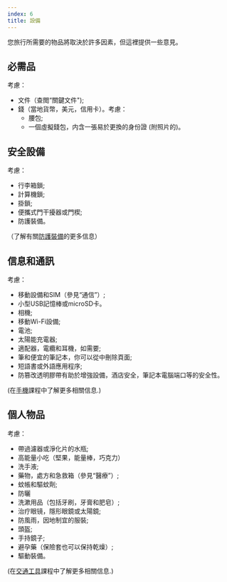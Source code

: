 ```yaml
---
index: 6
title: 設備
---
```

您旅行所需要的物品將取決於許多因素，但這裡提供一些意見。

## 必需品

考慮：

*   文件（查閲“關鍵文件");
*   錢（當地貨幣，美元，信用卡）。考慮：
    * 腰包;
    * 一個虛擬錢包，内含一張易於更換的身份證 (附照片的)。

## 安全設備

考慮：

*   行李箱鎖;
*   計算機鎖;
*   掛鎖;
*   便攜式門干擾器或門楔;
*   防護裝備。

（了解有關[防護裝備](umbrella://travel/protective-equipment)的更多信息）

## 信息和通訊

考慮：

*   移動設備和SIM（參見“通信”）;
*   小型USB記憶棒或microSD卡。
*   相機;
*   移動Wi-Fi設備;
*   電池;
*   太陽能充電器;
*   適配器，電纜和耳機，如需要;
*   筆和便宜的筆記本，你可以從中刪除頁面;
*   短語書或外語應用程序;
*   防篡改透明膠帶有助於增強設備，酒店安全，筆記本電腦端口等的安全性。

(在[手機](umbrella://communications/mobile-phones/beginner)課程中了解更多相關信息.)

## 個人物品

考慮：

*   帶過濾器或淨化片的水瓶;
*   高能量小吃（堅果，能量棒，巧克力）
*   洗手液;
*   藥物，處方和急救箱（參見“醫療”）;
*   蚊帳和驅蚊劑;
*   防曬
*   洗漱用品（包括牙刷，牙膏和肥皂）;
*   治疗眼镜，隱形眼鏡或太陽鏡;
*   防風雨，因地制宜的服裝;
*   頭盔;
*   手持鏡子;
*   避孕藥（保險套也可以保持乾燥）;
*   驅動裝備。

(在[交通工具](umbrella://travel/vehicles)課程中了解更多相關信息.)